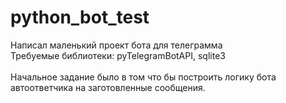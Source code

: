 # python_bot_test
Написал маленький проект бота для телеграмма<br>
Требуемые библиотеки: pyTelegramBotAPI, sqlite3<br><br>
Начальное задание было в том что бы построить логику бота автоответчика на заготовленные сообщения. 

